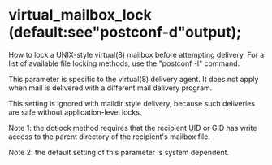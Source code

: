 # virtual_mailbox_lock (default:see"postconf-d"output); 


How to lock a UNIX-style virtual(8) mailbox before attempting
delivery.  For a list of available file locking methods, use the
"postconf -l" command.


 This parameter is specific to the virtual(8) delivery agent.
It does not apply when mail is delivered with a different mail
delivery program.  


This setting is ignored with maildir style delivery, because
such deliveries are safe without application-level locks.



Note 1: the dotlock method requires that the recipient UID
or GID has write access to the parent directory of the recipient's
mailbox file.



Note 2: the default setting of this parameter is system dependent.



